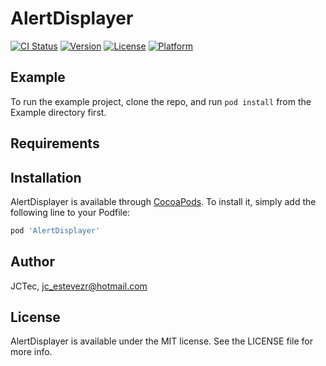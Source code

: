 # AlertDisplayer

[![CI Status](https://img.shields.io/travis/JCTec/AlertDisplayer.svg?style=flat)](https://travis-ci.org/JCTec/AlertDisplayer)
[![Version](https://img.shields.io/cocoapods/v/AlertDisplayer.svg?style=flat)](https://cocoapods.org/pods/AlertDisplayer)
[![License](https://img.shields.io/cocoapods/l/AlertDisplayer.svg?style=flat)](https://cocoapods.org/pods/AlertDisplayer)
[![Platform](https://img.shields.io/cocoapods/p/AlertDisplayer.svg?style=flat)](https://cocoapods.org/pods/AlertDisplayer)

## Example

To run the example project, clone the repo, and run `pod install` from the Example directory first.

## Requirements

## Installation

AlertDisplayer is available through [CocoaPods](https://cocoapods.org). To install
it, simply add the following line to your Podfile:

```ruby
pod 'AlertDisplayer'
```

## Author

JCTec, jc_estevezr@hotmail.com

## License

AlertDisplayer is available under the MIT license. See the LICENSE file for more info.
